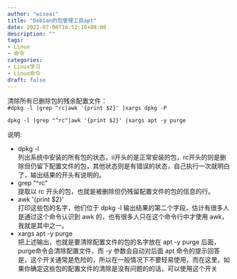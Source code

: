 ```yaml
---
author: "wiseai"
title: "Debian的包管理工具apt"
date: 2022-07-06T16:52:16+08:00
description: ""
tags:
- Linux
- 命令
categories:
- Linux学习
- Linux命令
draft: false
---
```


清除所有已删除包的残余配置文件：  
`#dpkg -l |grep ^rc|awk '{print $2}' |xargs dpkg -P`

`dpkg -l |grep "^rc"|awk '{print $2}' |xargs apt -y purge`

说明:

- dpkg -l  
列出系统中安装的所有包的状态，ii开头的是正常安装的包，rc开头的则是删除但仍留下配置文件的包，其他状态则是有错误的状态，自己执行一次就明白了，输出结果的开头有说明的。
- grep "^rc"  
提取以 rc 开头的包，也就是被删除但仍残留配置文件的包的信息的行。
- awk '{print $2}'  
打印这些包的名字，他们位于 dpkg -l 输出结果的第二个字段，估计有很多人是通过这个命令认识到 awk 的，也有很多人只在这个命令行中才使用 awk，我就是其中之一。
- xargs apt -y purge  
把上述输出，也就是要清除配置文件的包的名字放在 apt -y purge 后面，purge命令会清除配置文件，而 -y 参数会自动对后面 apt 命令的提示回答是，这个开关通常是危险的，所以在一般情况下不要轻易使用，而在这里，如果你确定这些包的配置文件的清除是没有问题的的话，可以使用这个开关